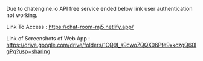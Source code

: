 Due to chatengine.io API free service ended below link user authentication not working.

Link To Access : https://chat-room-mj5.netlify.app/

Link of Screenshots of Web App : https://drive.google.com/drive/folders/1CQ9I_s9cwoZQQX06Pfe9xkczgQ60IgPq?usp=sharing
